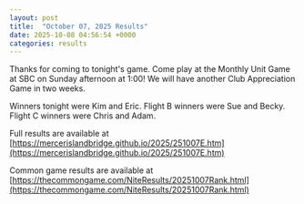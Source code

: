 ```yaml
---
layout: post
title:  "October 07, 2025 Results"
date: 2025-10-08 04:56:54 +0000
categories: results
---
```

Thanks for coming to tonight's game. Come play at the Monthly Unit Game at SBC on Sunday afternoon at 1:00! We will have another Club Appreciation Game in two weeks.

Winners tonight were Kim and Eric. Flight B winners were Sue and Becky. Flight C winners were Chris and Adam.

Full results are available at [https://mercerislandbridge.github.io/2025/251007E.htm](https://mercerislandbridge.github.io/2025/251007E.htm)

Common game results are available at [https://thecommongame.com/NiteResults/20251007Rank.html](https://thecommongame.com/NiteResults/20251007Rank.html)

